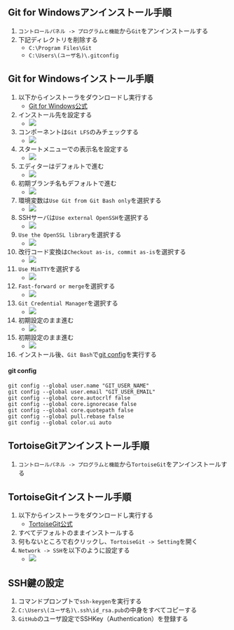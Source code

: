 ## Git for Windowsアンインストール手順
1. `コントロールパネル -> プログラムと機能`から`Git`をアンインストールする
1. 下記ディレクトリを削除する
    - `C:\Program Files\Git`
    - `C:\Users\(ユーザ名)\.gitconfig`

## Git for Windowsインストール手順
1. 以下からインストーラをダウンロードし実行する
    - [Git for Windows公式](https://gitforwindows.org/)<br>
1. インストール先を設定する
    - ![](./img/1.png)<br>
1. コンポーネントは`Git LFS`のみチェックする
    - ![](./img/2.png)<br>
1. スタートメニューでの表示名を設定する
    - ![](./img/3.png)<br>
1. エディターはデフォルトで進む
    - ![](./img/4.png)<br>
1. 初期ブランチ名もデフォルトで進む
    - ![](./img/5.png)<br>
1. 環境変数は`Use Git from Git Bash only`を選択する
    - ![](./img/6.png)<br>
1. SSHサーバは`Use external OpenSSH`を選択する
    - ![](./img/7.png)<br>
1. `Use the OpenSSL library`を選択する
    - ![](./img/8.png)<br>
1. 改行コード変換は`Checkout as-is, commit as-is`を選択する
    - ![](./img/9.png)<br>
1. `Use MinTTY`を選択する
    - ![](./img/10.png)<br>
1. `Fast-forward or merge`を選択する
    - ![](./img/11.png)<br>
1. `Git Credential Manager`を選択する
    - ![](./img/12.png)<br>
1. 初期設定のまま進む
    - ![](./img/13.png)<br>
1. 初期設定のまま進む
    - ![](./img/14.png)<br>
1. インストール後、`Git Bash`で[git config](#git-config)を実行する

#### git config
```
git config --global user.name "GIT_USER_NAME"
git config --global user.email "GIT_USER_EMAIL"
git config --global core.autocrlf false
git config --global core.ignorecase false
git config --global core.quotepath false
git config --global pull.rebase false
git config --global color.ui auto
```

## TortoiseGitアンインストール手順
1. `コントロールパネル -> プログラムと機能`から`TortoiseGit`をアンインストールする

## TortoiseGitインストール手順
1. 以下からインストーラをダウンロードし実行する
    - [TortoiseGit公式](https://tortoisegit.org/download/)
1. すべてデフォルトのままインストールする
1. 何もないところで右クリックし、`TortoiseGit -> Setting`を開く
1. `Network -> SSH`を以下のように設定する
    - ![](./img/16.png)

## SSH鍵の設定
1. コマンドプロンプトで`ssh-keygen`を実行する
1. `C:\Users\(ユーザ名)\.ssh\id_rsa.pub`の中身をすべてコピーする
1. `GitHub`のユーザ設定でSSHKey（Authentication）を登録する